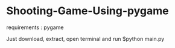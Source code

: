 # Shooting-Game-Using-pygame

requirements :
  pygame
  
  
  Just download, extract, open terminal and run
  $python main.py
